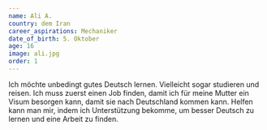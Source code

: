 ```yaml
---
name: Ali A.
country: dem Iran
career_aspirations: Mechaniker
date_of_birth: 5. Oktober
age: 16
image: ali.jpg
order: 1
---
```


Ich möchte unbedingt gutes Deutsch lernen. Vielleicht sogar studieren und reisen. Ich muss zuerst einen Job finden, damit ich für meine Mutter ein Visum besorgen kann, damit sie nach Deutschland kommen kann. Helfen kann man mir, indem ich Unterstützung bekomme, um besser Deutsch zu lernen und eine Arbeit zu finden. 
